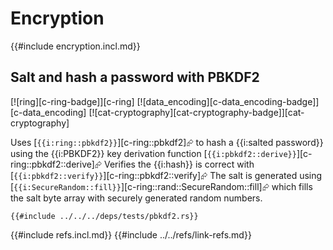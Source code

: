 # Encryption

{{#include encryption.incl.md}}

<a name="ex-pbkdf2"></a>

## Salt and hash a password with PBKDF2

[![ring][c-ring-badge]][c-ring]  [![data_encoding][c-data_encoding-badge]][c-data_encoding]  [![cat-cryptography][cat-cryptography-badge]][cat-cryptography]

Uses [`{{i:ring::pbkdf2}}`][c-ring::pbkdf2]⮳ to hash a {{i:salted password}} using the {{i:PBKDF2}} key derivation function [`{{i:pbkdf2::derive}}`][c-ring::pbkdf2::derive]⮳
Verifies the {{i:hash}} is correct with [`{{i:pbkdf2::verify}}`][c-ring::pbkdf2::verify]⮳
The salt is generated using [`{{i:SecureRandom::fill}}`][c-ring::rand::SecureRandom::fill]⮳ which fills the salt byte array with securely generated random numbers.

```rust,editable
{{#include ../../../deps/tests/pbkdf2.rs}}
```

{{#include refs.incl.md}}
{{#include ../../refs/link-refs.md}}
